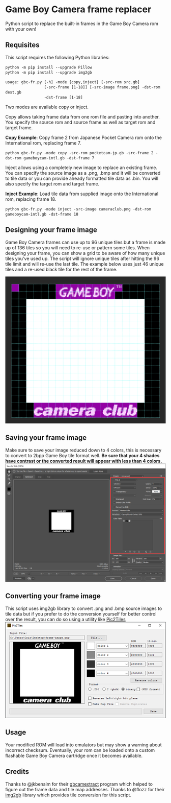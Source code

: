 # Game Boy Camera frame replacer

Python script to replace the built-in frames in the Game Boy Camera rom with your own!

## Requisites
This script requires the following Python libraries:
```
python -m pip install --upgrade Pillow
python -m pip install --upgrade img2gb
```

```
usage: gbc-fr.py [-h] -mode {copy,inject} [-src-rom src.gb]
                 [-src-frame [1-18]] [-src-image frame.png] -dst-rom dest.gb
                 -dst-frame [1-18]
```

Two modes are available copy or inject.

Copy allows taking frame data from one rom file and pasting into another. You specify the source rom and source frame as well as target rom and target frame.

**Copy Example**: Copy frame 2 from Japanese Pocket Camera rom onto the International rom, replacing frame 7.
```
python gbc-fr.py -mode copy -src-rom pocketcam-jp.gb -src-frame 2 -dst-rom gameboycam-intl.gb -dst-frame 7
```

Inject allows using a completely new image to replace an existing frame. You can specify the source image as a .png, .bmp and it will be converted to tile data or you can provide already formatted tile data as .bin. You will also specify the target rom and target frame.

**Inject Example**: Load tile data from supplied image onto the International rom, replacing frame 18.
```
python gbc-fr.py -mode inject -src-image cameraclub.png -dst-rom gameboycam-intl.gb -dst-frame 18
```

## Designing your frame image
Game Boy Camera frames can use up to 96 unique tiles but a frame is made up of 136 tiles so you will need to re-use or pattern some tiles. When designing your frame, you can show a grid to be aware of how many unique tiles you've used up. The script will ignore unique tiles after hitting the 96 tile limit and will re-use the last tile. The example below uses just 46 unique tiles and a re-used black tile for the rest of the frame.

![Designing with grid](docs/frame-unique-tiles.png)

## Saving your frame image
Make sure to save your image reduced down to 4 colors, this is necessary to convert to 2bpp Game Boy tile format well. **Be sure that your 4 shades have contrast or the converted result will appear with less than 4 colors.**
![Reduced color png](docs/reduced-colors.png)

## Converting your frame image
This script uses img2gb library to convert .png and .bmp source images to tile data but if you prefer to do the conversion yourself for better control over the result, you can do so using a utility like [Pic2Tiles](http://www.budmelvin.com/dev/index.html)
![Pic2Tiles](docs/pic2tiles.png)

## Usage
Your modified ROM will load into emulators but may show a warning about incorrect checksum. Eventually, your rom can be loaded onto a custom flashable Game Boy Camera cartridge once it becomes available.

## Credits
Thanks to @jkbenaim for their [gbcamextract](https://github.com/jkbenaim/gbcamextract) program which helped to figure out the frame data and tile map addresses.
Thanks to @flozz for their [img2gb](https://github.com/flozz/img2gb) library which provides tile conversion for this script.
